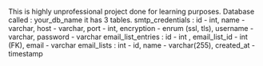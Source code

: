 This is highly unprofessional project done for learning purposes.
Database called : your_db_name
it has 3 tables. 
smtp_credentials : id - int, name - varchar, host - varchar, port - int, encryption - enrum (ssl, tls), username - varchar, password - varchar
email_list_entries	: id - int , email_list_id - int (FK), email - varchar
email_lists : int - id, name - varchar(255), created_at - timestamp
